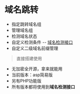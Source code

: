 # 域名跳转
* 指定跳转域名组
* 管理域名组
* 检测域名状态
* 自定义检测条件 -- [域名检测接口](https://dwz.cn/PDaKuHZh "域名检测")
* 自定义二级域名前缀管理

> 直接搭建使用

* 无加密全开源，拿来就能用
* 当前版本：asp简易版
* 另有PHP功能版
* 所有版本都将使用到**域名检测接口**

 

